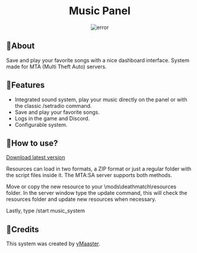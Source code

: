 <h1 align="center">Music Panel</h1>
<p align="center">
  <img src="assets/to_readme/panel_gif.gif" alt="error">
</p>

## 🔹About

Save and play your favorite songs with a nice dashboard interface. 
System made for MTA (Multi Theft Auto) servers.

## 🔹Features
  * Integrated sound system, play your music directly on the panel or with the classic /setradio command.
  * Save and play your favorite songs.
  * Logs in the game and Discord.
  * Configurable system.

## 🔹How to use?

[Download latest version](https://github.com/yHammes/music_system/releases/latest)

Resources can load in two formats, a ZIP format or just a regular folder with the script files inside it. The MTA:SA server supports both methods.

Move or copy the new resource to your <SERVER>\mods\deathmatch\resources folder.
In the server window type the update command, this will check the resources folder and update new resources when necessary.

Lastly, type /start music_system

## 🔹Credits

This system was created by [yMaaster](https://github.com/yHammes).
